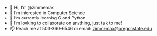- 👋 Hi, I’m @zimmemax
- 👀 I’m interested in Computer Science
- 🌱 I’m currently learning C and Python
- 💞️ I’m looking to collaborate on anything, just talk to me!
- 📫 Reach me at 503-360-6546 or email: zimmemax@oregonstate.edu

<!---
zimmemax/zimmemax is a ✨ special ✨ repository because its `README.md` (this file) appears on your GitHub profile.
You can click the Preview link to take a look at your changes.
--->
